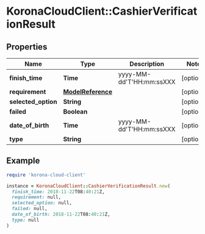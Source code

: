 # KoronaCloudClient::CashierVerificationResult

## Properties

| Name | Type | Description | Notes |
| ---- | ---- | ----------- | ----- |
| **finish_time** | **Time** | yyyy-MM-dd&#39;T&#39;HH:mm:ssXXX | [optional] |
| **requirement** | [**ModelReference**](ModelReference.md) |  | [optional] |
| **selected_option** | **String** |  | [optional] |
| **failed** | **Boolean** |  | [optional] |
| **date_of_birth** | **Time** | yyyy-MM-dd&#39;T&#39;HH:mm:ssXXX | [optional] |
| **type** | **String** |  | [optional] |

## Example

```ruby
require 'korona-cloud-client'

instance = KoronaCloudClient::CashierVerificationResult.new(
  finish_time: 2018-11-22T08:40:21Z,
  requirement: null,
  selected_option: null,
  failed: null,
  date_of_birth: 2018-11-22T08:40:21Z,
  type: null
)
```

